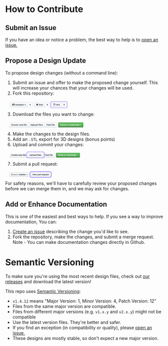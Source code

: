 # How to Contribute
## Submit an Issue
If you have an idea or notice a problem, the best way to help is to [open an issue.](https://github.com/make4covid/face-shield/issues/new?assignees=&labels=&template=design-issue-template.md&title=)

## Propose a Design Update
To propose design changes (without a command line):
1. Submit an issue and offer to make the proposed change yourself. This will increase your chances that your changes will be used.
2. Fork this repository: 
<img src="./img/fork.png" height="30px" style="margin-bottom:-11px;margin-left:10px;">

3. Download the files you want to change: 
<img src="./img/download.png" height="23px" style="margin-bottom:-8px;margin-left:10px;">

4. Make the changes to the design files.
5. Add an `.STL` export for 3D designs (bonus points)
6. Upload and commit your changes: 
<img src="./img/upload.png" height="22px" style="margin-bottom:-8px;margin-left:10px;">

7. Submit a pull request: 
<img src="./img/pr.png" height="21px" style="margin-bottom:-8px;margin-left:10px;">

For safety reasons, we'll have to carefully review your proposed changes before we can merge them in, and we may ask for changes. 

## Add or Enhance Documentation
This is one of the easiest and best ways to help. If you see a way to improve documentation, You can:
1. [Create an issue](https://github.com/make4covid/face-shield/issues/new?assignees=&labels=&template=design-issue-template.md&title=) describing the change you'd like to see.
2. Fork the repository, make the changes, and submit a merge request.
Note - You can make documentation changes directly in Github.

# Semantic Versioning
To make sure you're using the most recent design files, check out [our releases](https://github.com/make4covid/face-shield/releases) and download the latest version!

This repo uses [Semantic Versioning](https://semver.org/):
* `v1.4.12` means "Major Version: 1, Minor Version: 4, Patch Version: 12"
* Files from the same major version are compatible.
* Files from different major versions (e.g. `v1.x.y` and `v2.x.y`) might not be compatible
* Use the latest version files. They're better and safer.
* If you find an exception (in compatibility or quality), please [open an issue.](https://github.com/make4covid/face-shield/issues/new?assignees=&labels=&template=design-issue-template.md&title=)
* These designs are mostly stable, so don't expect a new major version.
